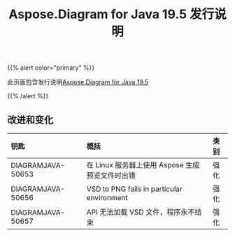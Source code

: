 ﻿---
title: Aspose.Diagram for Java 19.5 发行说明
type: docs
weight: 80
url: /zh/java/aspose-diagram-for-java-19-5-release-notes/
---
{{% alert color="primary" %}} 

此页面包含发行说明[Aspose.Diagram for Java 19.5](https://docs.aspose.com/diagram/java/aspose-diagram-for-java-19-5-release-notes/)

{{% /alert %}} 
## **改进和变化**

|**钥匙**|**概括**|**类别**|
|:- |:- |:- |
|DIAGRAMJAVA-50653|在 Linux 服务器上使用 Aspose 生成预览文件时出错|强化|
|DIAGRAMJAVA-50656|VSD to PNG fails in particular environment|强化|
|DIAGRAMJAVA-50657|API 无法加载 VSD 文件，程序永不结束|强化|

